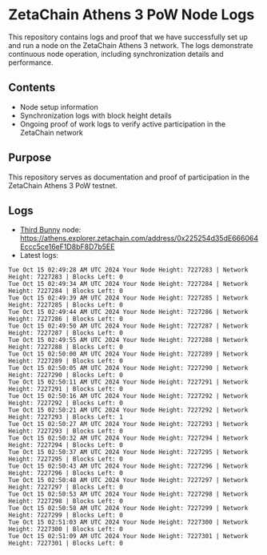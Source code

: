 # ZetaChain Athens 3 PoW Node Logs
This repository contains logs and proof that we have successfully set up and run a node on the ZetaChain Athens 3 network. The logs demonstrate continuous node operation, including synchronization details and performance.

## Contents
- Node setup information
- Synchronization logs with block height details
- Ongoing proof of work logs to verify active participation in the ZetaChain network

## Purpose
This repository serves as documentation and proof of participation in the ZetaChain Athens 3 PoW testnet.

## Logs

- [Third Bunny](https://thirdbunny.xyz/) node: https://athens.explorer.zetachain.com/address/0x225254d35dE666064Eccc5ce16eF1D8bF8D7b5EE
- Latest logs:
```
Tue Oct 15 02:49:28 AM UTC 2024 Your Node Height: 7227283 | Network Height: 7227283 | Blocks Left: 0
Tue Oct 15 02:49:34 AM UTC 2024 Your Node Height: 7227284 | Network Height: 7227284 | Blocks Left: 0
Tue Oct 15 02:49:39 AM UTC 2024 Your Node Height: 7227285 | Network Height: 7227285 | Blocks Left: 0
Tue Oct 15 02:49:44 AM UTC 2024 Your Node Height: 7227286 | Network Height: 7227286 | Blocks Left: 0
Tue Oct 15 02:49:50 AM UTC 2024 Your Node Height: 7227287 | Network Height: 7227287 | Blocks Left: 0
Tue Oct 15 02:49:55 AM UTC 2024 Your Node Height: 7227288 | Network Height: 7227288 | Blocks Left: 0
Tue Oct 15 02:50:00 AM UTC 2024 Your Node Height: 7227289 | Network Height: 7227289 | Blocks Left: 0
Tue Oct 15 02:50:05 AM UTC 2024 Your Node Height: 7227290 | Network Height: 7227290 | Blocks Left: 0
Tue Oct 15 02:50:11 AM UTC 2024 Your Node Height: 7227291 | Network Height: 7227291 | Blocks Left: 0
Tue Oct 15 02:50:16 AM UTC 2024 Your Node Height: 7227292 | Network Height: 7227292 | Blocks Left: 0
Tue Oct 15 02:50:21 AM UTC 2024 Your Node Height: 7227292 | Network Height: 7227293 | Blocks Left: 1
Tue Oct 15 02:50:27 AM UTC 2024 Your Node Height: 7227293 | Network Height: 7227293 | Blocks Left: 0
Tue Oct 15 02:50:32 AM UTC 2024 Your Node Height: 7227294 | Network Height: 7227294 | Blocks Left: 0
Tue Oct 15 02:50:37 AM UTC 2024 Your Node Height: 7227295 | Network Height: 7227295 | Blocks Left: 0
Tue Oct 15 02:50:43 AM UTC 2024 Your Node Height: 7227296 | Network Height: 7227296 | Blocks Left: 0
Tue Oct 15 02:50:48 AM UTC 2024 Your Node Height: 7227297 | Network Height: 7227297 | Blocks Left: 0
Tue Oct 15 02:50:53 AM UTC 2024 Your Node Height: 7227298 | Network Height: 7227298 | Blocks Left: 0
Tue Oct 15 02:50:58 AM UTC 2024 Your Node Height: 7227299 | Network Height: 7227299 | Blocks Left: 0
Tue Oct 15 02:51:03 AM UTC 2024 Your Node Height: 7227300 | Network Height: 7227300 | Blocks Left: 0
Tue Oct 15 02:51:09 AM UTC 2024 Your Node Height: 7227301 | Network Height: 7227301 | Blocks Left: 0
```
